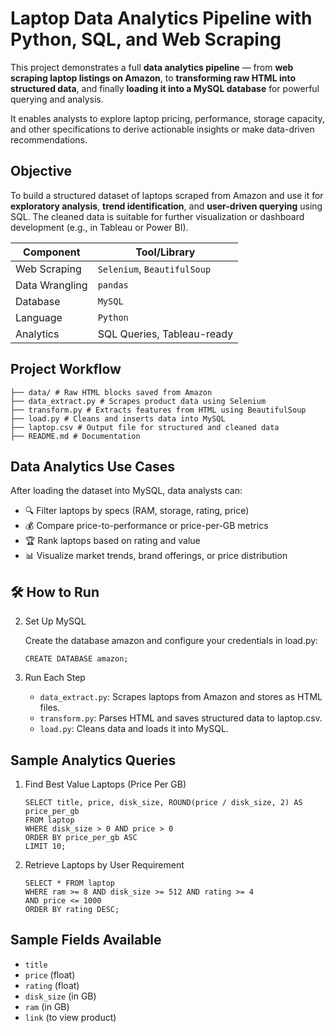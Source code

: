 <!DOCTYPE html>
</head>
<body>
  <h1>Laptop Data Analytics Pipeline with Python, SQL, and Web Scraping</h1>
  
  <p>This project demonstrates a full <strong>data analytics pipeline</strong> — from <strong>web scraping laptop listings on Amazon</strong>, to <strong>transforming raw HTML into structured data</strong>, and finally <strong>loading it into a MySQL database</strong> for powerful querying and analysis.</p>
  
  <p>It enables analysts to explore laptop pricing, performance, storage capacity, and other specifications to derive actionable insights or make data-driven recommendations.</p>
  
  <h2>Objective</h2>
  
  <p>To build a structured dataset of laptops scraped from Amazon and use it for <strong>exploratory analysis</strong>, <strong>trend identification</strong>, and <strong>user-driven querying</strong> using SQL. The cleaned data is suitable for further visualization or dashboard development (e.g., in Tableau or Power BI).</p>
  
  <table>
    <thead>
      <tr>
        <th>Component</th>
        <th>Tool/Library</th>
      </tr>
    </thead>
    <tbody>
      <tr>
        <td>Web Scraping</td>
        <td><code>Selenium</code>, <code>BeautifulSoup</code></td>
      </tr>
      <tr>
        <td>Data Wrangling</td>
        <td><code>pandas</code></td>
      </tr>
      <tr>
        <td>Database</td>
        <td><code>MySQL</code></td>
      </tr>
      <tr>
        <td>Language</td>
        <td><code>Python</code></td>
      </tr>
      <tr>
        <td>Analytics</td>
        <td>SQL Queries, Tableau-ready</td>
      </tr>
    </tbody>
  </table>
  
  <h2>Project Workflow</h2>
  
  <pre><code>├── data/ # Raw HTML blocks saved from Amazon
├── data_extract.py # Scrapes product data using Selenium
├── transform.py # Extracts features from HTML using BeautifulSoup
├── load.py # Cleans and inserts data into MySQL
├── laptop.csv # Output file for structured and cleaned data
├── README.md # Documentation</code></pre>
  
  <h2>Data Analytics Use Cases</h2>
  
  <p>After loading the dataset into MySQL, data analysts can:</p>
  
  <ul>
    <li>🔍 Filter laptops by specs (RAM, storage, rating, price)</li>
    <li>💰 Compare price-to-performance or price-per-GB metrics</li>
    <li>🏆 Rank laptops based on rating and value</li>
    <li>📊 Visualize market trends, brand offerings, or price distribution</li>
  </ul>
  
  <h2>🛠 How to Run</h2>
  
  <ol start="2">
    <li>
      <p>Set Up MySQL</p>
      <p>Create the database amazon and configure your credentials in load.py:</p>
      <pre><code class="language-sql">CREATE DATABASE amazon;</code></pre>
    </li>
    <li>
      <p>Run Each Step</p>
      <ul>
        <li><code>data_extract.py</code>: Scrapes laptops from Amazon and stores as HTML files.</li>
        <li><code>transform.py</code>: Parses HTML and saves structured data to laptop.csv.</li>
        <li><code>load.py</code>: Cleans data and loads it into MySQL.</li>
      </ul>
    </li>
  </ol>
  
  <h2>Sample Analytics Queries</h2>
  
  <ol>
    <li>
      <p>Find Best Value Laptops (Price Per GB)</p>
      <pre><code class="language-sql">SELECT title, price, disk_size, ROUND(price / disk_size, 2) AS price_per_gb
FROM laptop
WHERE disk_size > 0 AND price > 0
ORDER BY price_per_gb ASC
LIMIT 10;</code></pre>
    </li>
    <li>
      <p>Retrieve Laptops by User Requirement</p>
      <pre><code class="language-sql">SELECT * FROM laptop
WHERE ram >= 8 AND disk_size >= 512 AND rating >= 4
AND price <= 1000
ORDER BY rating DESC;</code></pre>
    </li>
  </ol>
  
  <h2>Sample Fields Available</h2>
  <ul>
    <li><code>title</code></li>
    <li><code>price</code> (float)</li>
    <li><code>rating</code> (float)</li>
    <li><code>disk_size</code> (in GB)</li>
    <li><code>ram</code> (in GB)</li>
    <li><code>link</code> (to view product)</li>
  </ul>
</body>
</html>
